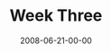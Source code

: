 ---
layout: message
category: message
series: "Pride"
title: "Week Three"
date: 2008-06-21-00-00
message_id: 503
audio-description: ""
audio: "http://s3.amazonaws.com/crossroadsaudiomessages/Pride_03_06-22-08_Tome_webaudio.mp3"
audio-title: "Pride (Week Three)"
audio-duration: "38:50"
video-description: "In this talk, Brian Tome discusses how pride has taken root in his life and offers some ways that we can combat it."
video-title: "Pride (Week Three)"
video: "http://s3.amazonaws.com/crossroadsvideomessages/Pride3.mp4"
video-poster: "https://www.crossroads.net/uploadedfiles/Pride3-still.jpg"
notes-description: "Study notes for Pride (week three). "
notes: "http://www.crossroads.net/players/media/hq/SN_06-22-08.pdf "
notes-title: "Pride (Week Three) - Study Notes"
program-description: "Program for Pride (week three)"
program: "http://www.crossroads.net/players/media/hq/0621_22Program.pdf"
program-title: "Pride (Week Three) - Program"
---